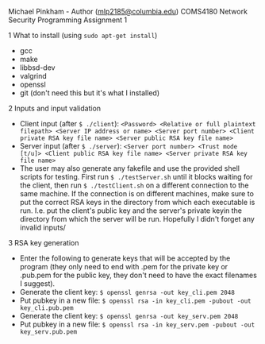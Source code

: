 Michael Pinkham - Author (mlp2185@columbia.edu)
COMS4180 Network Security
Programming Assignment 1

1 What to install (using `sudo apt-get install`)
 - gcc
 - make
 - libbsd-dev
 - valgrind
 - openssl
 - git (don't need this but it's what I installed)

2 Inputs and input validation

 - Client input (after `$ ./client`): `<Password> <Relative or full plaintext filepath> <Server IP address or name> <Server port number> <Client private RSA key file name> <Server public RSA key file name>`
 - Server input (after `$ ./server`): `<Server port number> <Trust mode [t/u]> <Client public RSA key file name> <Server private RSA key file name>`
 - The user may also generate any fakefile and use the provided shell scripts for testing. First run `$ ./testServer.sh` until it blocks waiting for the client, then run `$ ./testClient.sh` on a different connection to the same machine. If the connection is on different machines, make sure to put the correct RSA keys in the directory from which each executable is run. I.e. put the client's public key and the server's private keyin the directory from which the server will be run. Hopefully I didn't forget any invalid inputs/

3 RSA key generation

 - Enter the following to generate keys that will be accepted by the program (they only need to end with .pem for the private key or .pub.pem for the public key, they don't need to have the exact filenames I suggest).
 - Generate the client key: `$ openssl genrsa -out key_cli.pem 2048`
 - Put pubkey in a new file: `$ openssl rsa -in key_cli.pem -pubout -out key_cli.pub.pem`
 - Generate the client key: `$ openssl genrsa -out key_serv.pem 2048`
 - Put pubkey in a new file: `$ openssl rsa -in key_serv.pem -pubout -out key_serv.pub.pem`
